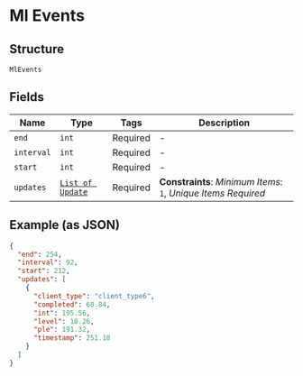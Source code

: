 
# Ml Events

## Structure

`MlEvents`

## Fields

| Name | Type | Tags | Description |
|  --- | --- | --- | --- |
| `end` | `int` | Required | - |
| `interval` | `int` | Required | - |
| `start` | `int` | Required | - |
| `updates` | [`List of Update`](../../doc/models/update.md) | Required | **Constraints**: *Minimum Items*: `1`, *Unique Items Required* |

## Example (as JSON)

```json
{
  "end": 254,
  "interval": 92,
  "start": 212,
  "updates": [
    {
      "client_type": "client_type6",
      "completed": 60.84,
      "int": 195.56,
      "level": 10.26,
      "ple": 191.32,
      "timestamp": 251.18
    }
  ]
}
```

